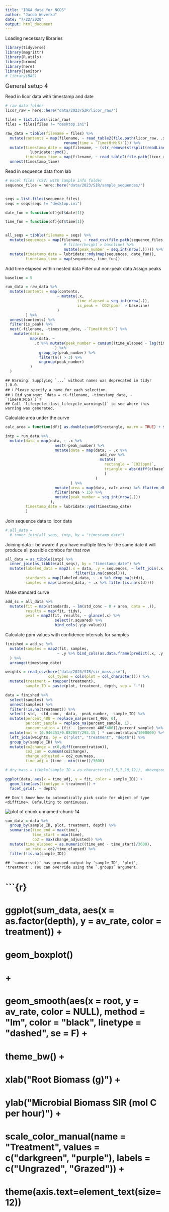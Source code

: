 ```yaml
---
title: "IRGA data for NCOS"
author: "Jacob Weverka"
date: "7/22/2020"
output: html_document
---
```




Loading necessary libraries


```r
library(tidyverse)
library(magrittr)
library(R.utils)
library(broom)
library(here)
library(janitor)
# library(BAS)
```


 <font size="4">  General setup 4</font>


Read in licor data with timestamp and date


```r
# raw data folder
licor_raw = here::here("data/2023/SIR/licor_raw/")

files = list.files(licor_raw)
files = files[files != "desktop.ini"]

raw_data = tibble(filename = files) %>%
  mutate(contents = map(filename, ~ read_table2(file.path(licor_raw, .x), skip = 1) %>%
                          rename(time = `Time(H:M:S)`))) %>%
  mutate(timestamp_date = map(filename, ~ (str_remove(strsplit(readLines(con = file.path(licor_raw, .x), n = 1), split = " ")[[1]][1], '"'))) %>%
           lubridate::ymd(),
         timestamp_time = map(filename, ~ read_table2(file.path(licor_raw, .x), skip = 1)[1,1])) %>%
  unnest(timestamp_time)
```
Read in sequence data from lab


```r
# excel files (CSV) with sample info folder
sequence_files = here::here("data/2023/SIR/sample_sequences/")


seqs = list.files(sequence_files)
seqs = seqs[seqs != "desktop.ini"]

date_fun = function(df){df$date[1]}

time_fun = function(df){df$time[1]}


all_seqs = tibble(filename = seqs) %>%
  mutate(sequences = map(filename, ~ read_csv(file.path(sequence_files, .x)) %>%
                          # filter(height > baseline) %>%
                          mutate(peak_number = seq.int(nrow(.))))) %>%
  mutate(timestamp_date = lubridate::mdy(map(sequences, date_fun)),
         timestamp_time = map(sequences, time_fun))
```


Add time elapsed within nested data
Filter out non-peak data
Assign peaks


```r
baseline = 5

run_data = raw_data %>%
  mutate(contents = map(contents,
                       ~ mutate(.x,
                                time_elapsed = seq.int(nrow(.)),
                                is_peak = `CO2(ppm)` > baseline)
                       )
         ) %>%
  unnest(contents) %>%
  filter(is_peak) %>%
  nest(-filename, -timestamp_date, -`Time(H:M:S)`) %>%
    mutate(data = 
           map(data, ~
             .x %>% mutate(peak_number = cumsum((time_elapsed - lag(time_elapsed)) > 1 & !is.na(lag(time_elapsed))) + 1
                      ) %>% 
               group_by(peak_number) %>% 
               filter(n() > 3) %>% 
               ungroup(peak_number)
           )
  )
```

```
## Warning: Supplying `...` without names was deprecated in tidyr 1.0.0.
## ℹ Please specify a name for each selection.
## ℹ Did you want `data = c(-filename, -timestamp_date, -`Time(H:M:S)`)`?
## Call `lifecycle::last_lifecycle_warnings()` to see where this warning was generated.
```

Calculate area under the curve



```r
calc_area = function(df){ as.double(sum(df$rectangle, na.rm = TRUE) + sum(df$triangle, na.rm = TRUE))}

intp = run_data %>%
  mutate(data = map(data, ~ .x %>%
                      nest(-peak_number) %>%
                      mutate(data = map(data, ~ .x %>%
                                          add_row %>%
                                          mutate(
                                            rectangle = `CO2(ppm)`,
                                            triangle = abs(diff(c(baseline[1], `CO2(ppm)`[!is.na(`CO2(ppm)`)], baseline[1]))) * 0.5
                                            )
                                        )
                             ) %>%
                      mutate(area = map(data, calc_area) %>% flatten_dbl()) %>%
                      filter(area > 15) %>%
                      mutate(peak_number = seq.int(nrow(.)))
                    ),
         timestamp_date = lubridate::ymd(timestamp_date)
         )
```
Join sequence data to licor data


```r
# all_data =
  # inner_join(all_seqs, intp, by = "timestamp_date")
```




Joining data - be aware if you have multiple files for the same date it will produce all possible combos for that row


```r
all_data = as_tibble(intp) %>%
  inner_join(as_tibble(all_seqs), by = "timestamp_date") %>%
  mutate(labeled_data = map2(.x = data, .y = sequences, ~ left_join(.x, .y, by = "peak_number") %>% 
                               filter(is.na(cancel))),
         standards = map(labeled_data, ~ .x %>% drop_na(std)),
         samples = map(labeled_data, ~ .x %>% filter(is.na(std))))
```


Make standard curve


```r
add_sc = all_data %>% 
  mutate(fit = map(standards, ~ lm(std_conc ~ 0 + area, data = .)),
         results = map(fit, tidy),
         pval = map2(fit, results, ~ glance(.x) %>%
                      select(r.squared) %>%
                      bind_cols(.y$p.value)))
```


Calculate ppm values with confidence intervals for samples


```r
finished = add_sc %>%
  mutate(samples = map2(fit, samples,
                       ~ .y %>% bind_cols(as.data.frame(predict(.x, .y, interval = "confidence"))))
  ) %>%
  arrange(timestamp_date)
```



```r
weights = read_csv(here("data/2023/SIR/sir_mass.csv"),
                   col_types = cols(plot = col_character())) %>%
  mutate(treatment = toupper(treatment),
         sample_ID = paste(plot, treatment, depth, sep = "-"))
```


```r
data = finished %>%
  select(samples) %>%
  unnest(samples) %>%
  filter(!is.na(treatment)) %>% 
  select(-std, -std_conc, -data, -peak_number, -sample_ID) %>%
  mutate(percent_400 = replace_na(percent_400, 0),
         percent_sample = replace_na(percent_sample, 1),
         concentration = (fit - (percent_400*400))/percent_sample) %>%
  mutate(mol = (0.946353/0.082057/293.15 ) * concentration/1000000) %>%
  left_join(weights, by = c("plot", "treatment", "depth")) %>%
  group_by(sample_ID) %>%
  mutate(co2change = c(0,diff(concentration)),
         co2_cum = cumsum(co2change),
         change_adjusted = co2_cum/mass,
         time_adj = (time - min(time))/3600)
```



```r
# dry_mass = tibble(sample_ID = as.character(c(1,5,7,10,12)), aboveground = c(0.3412, .2948, 0.1648, .2108, .2849), root = c(.1909, .1270, .0813, .0910, .1963))
```


```r
ggplot(data, aes(x = time_adj, y = fit, color = sample_ID)) +
  geom_line(aes(linetype = treatment)) +
  facet_grid(. ~ depth)
```

```
## Don't know how to automatically pick scale for object of type <difftime>. Defaulting to continuous.
```

![plot of chunk unnamed-chunk-14](figure/unnamed-chunk-14-1.png)



```r
sum_data = data %>%
  group_by(sample_ID, plot, treatment, depth) %>%
  summarise(time_end = max(time),
            time_start = min(time),
            co2 = max(change_adjusted)) %>%
  mutate(time_elapsed = as.numeric((time_end - time_start)/3600),
         av_rate = co2/time_elapsed) %>%
  filter(!is.na(sample_ID))
```

```
## `summarise()` has grouped output by 'sample_ID', 'plot', 'treatment'. You can override using the `.groups` argument.
```
# 
# ```{r}
# ggplot(sum_data, aes(x = as.factor(depth), y = av_rate, color = treatment)) +
#   geom_boxplot()

# +
#   geom_smooth(aes(x = root, y = av_rate, color = NULL), method = "lm", color = "black", linetype = "dashed", se = F) +
#   theme_bw() +
#   xlab("Root Biomass (g)") +
#   ylab("Microbial Biomass SIR (mol C per hour)") +
#   scale_color_manual(name = "Treatment", values = c("darkgreen", "purple"), labels = c("Ungrazed", "Grazed")) +
#   theme(axis.text=element_text(size=12))
<!-- ``` -->

<!-- ```{r} -->
<!-- ggplot(sum_data, aes(x = treatment, y = av_rate)) + -->
<!--   geom_boxplot() + -->
<!--   geom_point() -->





<!-- ggplot(sum_data, aes(x = treatment, y = root)) + -->
<!--   geom_point() -->

<!-- t = lm(data = sum_data, av_rate ~ root) -->
<!-- summary(t) -->

<!-- ``` -->


<!-- ```{r} -->
<!-- ggplot(data, aes(x = time, y = change_adjusted, color = sample_ID)) + -->
<!--   geom_point() + -->
<!--   geom_line() -->

<!-- ggplot(data, aes(x = time, y = change_adjusted, color = sample_ID)) + -->
<!--   geom_col() -->
<!-- ``` -->



<!-- ```{r} -->


<!-- samples = by_sample %>% -->
<!--   select(sample_ID,  data, starts_data, ends_data) %>% -->
<!--   #check on number of starts and ends -->
<!--   mutate(nstarts = map(starts_data, nrow), -->
<!--          nends = map(ends_data, nrow), -->
<!--          #put starts and ends back together and arrange in order of time, assign interval number -->
<!--          all = map2(starts_data, ends_data, ~ bind_rows(.x, .y) %>% -->
<!--                       ungroup() %>% -->
<!--                       mutate(date = lubridate::mdy(date)) %>% -->
<!--                       arrange(datetime, start_end) %>% -->
<!--                       mutate(interval = cumsum(start))), -->
<!--          #only choose intervals with a start an an end, find change in co2 in each interval, calculate cumulative co2 emitted since start of incubation -->
<!--          intervals = map(all, ~ .x %>% -->
<!--                            mutate(total_time = hms::as.hms(.x$datetime - .x$datetime[1])) %>% -->
<!--                            group_by(interval) %>% -->
<!--                            filter(n() > 1) %>% -->
<!--                            mutate(co2change = c(0, diff(mol)), -->
<!--                                   timechange = (datetime - datetime[1])/86400) %>% -->
<!--                            ungroup() %>% -->
<!--                            mutate(total_co2 = cumsum(co2change)) %>% -->
<!--                            filter(ifelse(interval == 1, start <2, start_end == "end")) -->
<!--                          )) -->





<!-- ``` -->

<!-- ```{r} -->

<!-- #read in soil weights, day of removal data -->

<!-- tubes_removal = read_csv(here("data/incubation/dpw_extraction_weights.csv"), -->
<!--               col_types = cols(plot = col_factor(), -->
<!--                                treatment = col_factor(), -->
<!--                                depth = col_factor(), -->
<!--                                sample_date = col_date(format = "%m/%d/%Y"), -->
<!--                                lab_date = col_date(format = "%m/%d/%Y"))) -->


<!-- soil_weights = read_csv(here("data/incubation/add_water.csv"), -->
<!--               col_types = cols(plot = col_factor(), -->
<!--                                treatment = col_factor(), -->
<!--                                depth = col_factor(), -->
<!--                                sample_date = col_date(format = "%m/%d/%Y"), -->
<!--                                lab_date = col_date(format = "%m/%d/%Y"))) -->


<!-- fm = read_csv(here("data/moisture_whc/csv/moisture.csv"), -->
<!--               col_types = cols(date = col_date(format = "%m/%d/%Y"))) -->
<!-- ``` -->



<!-- ```{r} -->

<!-- fm = fm %>% -->
<!--   mutate(wet_soil = tray_wet_soil - tray_weight, -->
<!--          dry_soil = tray_dry_soil - tray_weight, -->
<!--          moisture = wet_soil - dry_soil, -->
<!--          field_moisture = moisture/dry_soil) -->

<!-- inc_water = soil_weights %>% -->
<!--   left_join(fm, by = c("sample")) %>% -->
<!--   select(sample, soil_weight, tube_ID, moisture) %>% -->
<!--   mutate(water_start = moisture * soil_weight, -->
<!--          soil_start = soil_weight - water_start) -->

<!-- ``` -->


<!-- ```{r} -->
<!-- tubes = tubes_removal %>% -->
<!--   right_join(inc_water, by = c("plot" = "sample", "tube_ID")) %>% -->
<!--   rename(sample = plot) %>% -->
<!--   select(sample_date, sample, tube_ID, soil_weight, soil_start)%>% -->
<!--   filter(tube_ID != "X")%>% -->
<!--   group_by(sample) %>% -->
<!--   arrange(sample_date) %>% -->
<!--   nest() %>% -->
<!--   rename(tubes = data) %>% -->
<!--   mutate(tubes = map(tubes, ~ .x %>% -->
<!--                        mutate(total_mass = c(sum(soil_weight) - cumsum(soil_weight) + soil_weight)))) -->
<!-- ``` -->

<!-- ```{r} -->
<!-- air_and_soil = samples %>% -->
<!--   select(sample_ID, intervals) %>% -->
<!--   left_join(tubes, by = c("sample_ID" = "sample")) %>% -->
<!--   mutate(as = map2(intervals, tubes, ~ left_join(.x, .y, by= c("date" = "sample_date")) %>% -->
<!--                      fill(total_mass) %>% -->
<!--                      fill(total_mass, .direction =  "up") %>% -->
<!--                      mutate(time_elapsed = as.numeric(total_time)/86400, -->
<!--                             total_time = as.numeric(total_time)/86400, -->
<!--                             # time_bin = cut(total_time, breaks = c(-0.01, 0.1, 1.1, 2.2, 5.5, 7.5, 10.5, 17.5, 28.5), labels = c(0, 1, 2, 5, 7, 10, 17, 28)), -->
<!--                             co2persoil = mol/total_mass, -->
<!--                             co2cum = cumsum(co2persoil), -->
<!--                             co2rate = co2persoil/as.numeric(timechange), -->
<!--                             logco2rate = log(co2rate)) -->
<!--   ) -->
<!--   ) %>% -->
<!--   select(sample_ID, as) -->
<!-- ``` -->

<!-- ```{r} -->
<!-- forplot = air_and_soil %>% unnest(as) -->

<!-- ``` -->

<!-- ```{r} -->
<!-- (co2cum = ggplot(forplot, aes(x = as.numeric(time_elapsed), y = co2cum, color = sample_ID)) + -->
<!--   geom_line(size = 1) + -->
<!--   geom_point() + -->
<!--   scale_x_continuous(breaks = c(0,1,2,6,12, 19, 27, 41)) + -->
<!--   ylim(0, 0.002) + -->
<!--   xlab("Time (Days)") + -->
<!--   ylab(expression("cumulative mol CO"[2]*" g"^"-1"*" dry soil")) ) -->

<!-- (co2rate = ggplot(forplot %>% filter(!is.infinite(co2rate)), aes(x = as.numeric(time_elapsed), y = co2rate, color = sample_ID)) + -->
<!--   geom_line(size = 1) + -->
<!--   geom_point() + -->
<!--    scale_x_continuous(breaks = c(0,1,2,6,12, 19, 27, 41)) + -->
<!--   theme(axis.text.x = element_text(vjust = 0.5)) + -->
<!--   # ggtitle("Cumulative CO2 per gram soil") + -->
<!--   xlab("Time (Days)") + -->
<!--   ylab(expression("mol CO"[2]*"day"^"-1"*" g"^"-1"*" dry soil"))) -->

<!-- ``` -->
